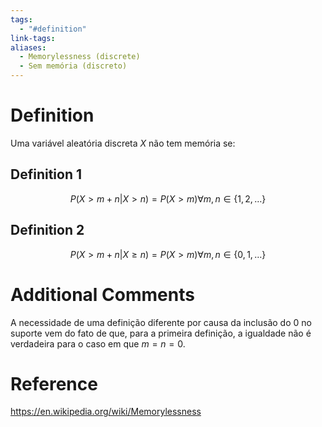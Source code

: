 ```yaml
---
tags:
  - "#definition"
link-tags: 
aliases:
  - Memorylessness (discrete)
  - Sem memória (discreto)
---
```

# Definition 
Uma variável aleatória discreta $X$  não tem memória se:

## Definition 1
$$P(X > m + n | X > n) = P(X > m) \forall m,n \in \{1, 2, \dots \}$$

## Definition 2
$$ P(X > m + n | X \geq n) = P(X > m) \forall m,n \in \{0, 1, \dots \}$$

# Additional Comments
A necessidade de uma definição diferente por causa da inclusão do 0 no suporte vem do fato de que, para a primeira definição,  a igualdade não é verdadeira para o caso em que $m = n = 0$.

# Reference
https://en.wikipedia.org/wiki/Memorylessness


